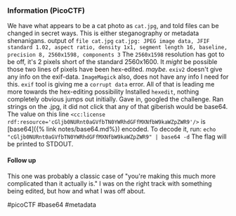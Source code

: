 ### Information (PicoCTF)
We have what appears to be a cat photo as `cat.jpg`, and told files can be changed in secret ways.
This is either steganography or metadata shenanigans.
output of `file cat.jpg`
`cat.jpg: JPEG image data, JFIF standard 1.02, aspect ratio, density 1x1, segment length 16, baseline, precision 8, 2560x1598, components 3`
The `2560x1598` resolution has got to be off, it's 2 pixels short of the standard 2560x1600. It *might* be possible those two lines of pixels have been hex-edited. *maybe.*
`exiv2` doesn't give any info on the exif-data.
`ImageMagick` also, does not have any info I need for this.
`exif` tool is giving me a `corrupt data` error. 
All of that is leading me more towards the hex-editing possibility
Installed `hexedit`, nothing completely obvious jumps out initially. 
Gave in, googled the challenge. Ran strings on the .jpg, it did not click that any of that giberish would be base64.
The value on this line `<cc:license rdf:resource='cGljb0NURnt0aGVfbTN0YWRhdGFfMXNfbW9kaWZpZWR9'/>`
is [base64]({% link notes/base64.md%}) encoded. To decode it, run:
`echo "cGljb0NURnt0aGVfbTN0YWRhdGFfMXNfbW9kaWZpZWR9" | base64 -d`
The flag will be printed to STDOUT.

#### Follow up
This one was probably a classic case of "you're making this much more complicated than it actually is." I was on the right track with something being edited, but how and what I was off about. 


#picoCTF #base64 #metadata